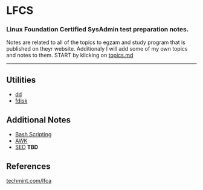 # LFCS
### Linux Foundation Certified SysAdmin test preparation notes. 
Notes are related to all of the topics to egzam and study program that is published on theyr website. Additionaly I will add some of my own topics and notes to them.
START by klicking on [topics.md](/topics.md)

---

## Utilities
* [dd](/command_line_utilities/dd.md)
* [fdisk](/command_line_utilities/fdisk.md)


## Additional Notes 

* [Bash Scripting](/bash_scripting.md)
* [AWK](/awk/)
* [SED](/sed.md) **TBD**


## References
[techmint.com/lfca](https://www.tecmint.com/category/lfca/page/2/)
